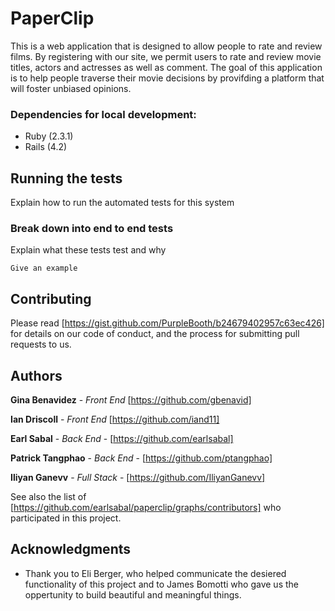 # PaperClip

This is a web application that is designed to allow people to rate and review films. By registering with our site, we permit users to rate and review movie titles, actors and actresses as well as comment. The goal of this application is to help people traverse their movie decisions by provifding a platform that will foster unbiased opinions. 

### Dependencies for local development:

* Ruby (2.3.1)
* Rails (4.2)


## Running the tests

Explain how to run the automated tests for this system

### Break down into end to end tests

Explain what these tests test and why

```
Give an example
```

## Contributing

Please read [https://gist.github.com/PurpleBooth/b24679402957c63ec426] for details on our code of conduct, and the process for submitting pull requests to us.


## Authors

**Gina Benavidez** - *Front End*
[https://github.com/gbenavid]

**Ian Driscoll** - *Front End*
[https://github.com/iand11]

**Earl Sabal** - *Back End* - 
[https://github.com/earlsabal]

**Patrick Tangphao** - *Back End* - 
[https://github.com/ptangphao]

**Iliyan Ganevv** - *Full Stack* -
[https://github.com/IliyanGanevv]

See also the list of [https://github.com/earlsabal/paperclip/graphs/contributors] who participated in this project.

## Acknowledgments

* Thank you to Eli Berger, who helped communicate the desiered functionality of this project and to James Bomotti who gave us the oppertunity to build beautiful and meaningful things.

